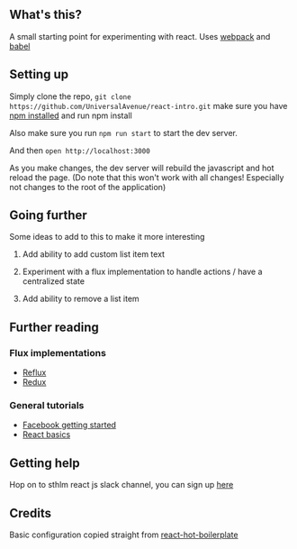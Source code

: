 ## What's this?
A small starting point for experimenting with react.
Uses [webpack](https://webpack.github.io/docs/configuration.htm) and [babel](https://babeljs.io/)

## Setting up
Simply clone the repo, `git clone https://github.com/UniversalAvenue/react-intro.git` make sure you have [npm installed](https://www.npmjs.com/) and run npm install

Also make sure you run `npm run start` to start the dev server.

And then `open http://localhost:3000`

As you make changes, the dev server will rebuild the javascript and hot reload
the page. (Do note that this won't work with all changes! Especially not changes
to the root of the application)

## Going further
Some ideas to add to this to make it more interesting

1. Add ability to add custom list item text

2. Experiment with a flux implementation to handle actions / have a centralized state

3. Add ability to remove a list item

## Further reading
### Flux implementations
* [Reflux](http://spoike.ghost.io/deconstructing-reactjss-flux/)
* [Redux](http://redux.js.org/)

### General tutorials
* [Facebook getting started](https://facebook.github.io/react/docs/getting-started.html)
* [React basics](https://scotch.io/tutorials/learning-react-getting-started-and-concepts)

## Getting help
Hop on to sthlm react js slack channel, you can sign up [here](https://docs.google.com/forms/d/1iZQ_pNHu86aa_U9gLw-mNG5edAjmnYYDeqRtiRM_wHo/viewform)

## Credits

Basic configuration copied straight from [react-hot-boilerplate](https://github.com/gaearon/react-hot-boilerplate)
